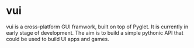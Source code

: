 # vui
vui is a cross-platform GUI framwork, built on top of Pyglet. It is currently
in early stage of development. The aim is to build a simple pythonic API that
could be used to build UI apps and games.

